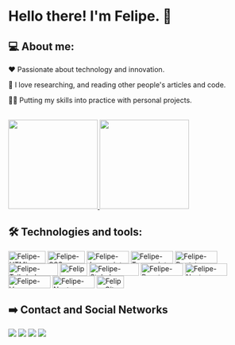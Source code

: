 # Hello there! I'm Felipe. :wave:	

## 💻 About me:

❤️	Passionate about technology and innovation.

📖  I love researching, and reading other people's articles and code.

👨‍💻  Putting my skills into practice with personal projects.


</br>
<section>
  <a href="https://github.com/FelipeFama">
   <img height="180em" src="https://github-readme-stats-sigma-five.vercel.app/api?username=FelipeFama&&show_icons=true&theme=radical&include_all_commits=true"/>

  <img height="180em" src="https://github-readme-stats.vercel.app/api/top-langs/?username=FelipeFama&layout=compact&langs_count=8&theme=radical"/>
  </a>
</section>  
  
 ## 🛠️ Technologies and tools:

  <section>
  <img align="center" height="25" width="75" alt="Felipe-HTML" src="https://img.shields.io/badge/HTML5-E34F26?style=for-the-badge&logo=html5&logoColor=white" />
  
  <img align="center" height="25" width="75" alt="Felipe-CSS" src="https://img.shields.io/badge/CSS3-1572B6?style=for-the-badge&logo=css3&logoColor=white" />
  
  <img align="center" height="25" width="85" alt="Felipe-Javascript" src="https://img.shields.io/badge/JavaScript-323330?style=for-the-badge&logo=javascript&logoColor=F7DF1E" />
  
  <img align="center" height="25" width="85" alt="Felipe-Typescript" src="https://img.shields.io/badge/TypeScript-007ACC?style=for-the-badge&logo=typescript&logoColor=white" />
  
  <img align="center" height="25" width="85" alt="Felipe-Bootstrap" src="https://img.shields.io/badge/Bootstrap-563D7C?style=for-the-badge&logo=bootstrap&logoColor=white" />
  
  <img align="center" height="25" width="100" alt="Felipe-Tailwindcss" src="https://img.shields.io/badge/Tailwind_CSS-38B2AC?style=for-the-badge&logo=tailwind-css&logoColor=white" />
  
  <img align="center" height="25" width="55" alt="Felipe-SASS" src="https://img.shields.io/badge/Sass-CC6699?style=for-the-badge&logo=sass&logoColor=white">
  
  <img align="center" height="25" width="100" alt="Felipe-Styled-Components" src="https://img.shields.io/badge/styled--components-DB7093?style=for-the-badge&logo=styled-components&logoColor=white">
  
  <img align="center" height="25" width="85" alt="Felipe-React" src="https://img.shields.io/badge/React-20232A?style=for-the-badge&logo=react&logoColor=61DAFB">

  <img align="center" height="25" width="85" alt="Felipe-Next" src="https://img.shields.io/badge/Next-black?style=for-the-badge&logo=next.js&logoColor=white">

  <img align="center" height="25" width="85" alt="Felipe-Vue" src="https://img.shields.io/badge/vuejs-%2335495e.svg?style=for-the-badge&logo=vuedotjs&logoColor=%234FC08D">

  <img align="center" height="25" width="85" alt="Felipe-Nuxt" src="https://img.shields.io/badge/Nuxt-002E3B?style=for-the-badge&logo=nuxtdotjs&logoColor=#00DC82">
  
  <img align="center" height="25" width="55" alt="Felipe-Git" src="https://img.shields.io/badge/Git-E34F26?style=for-the-badge&logo=git&logoColor=white">
 </section>
  
  ## :arrow_right: Contact and Social Networks 
  <section> 
  <a href="https://www.instagram.com/lipeh.fama.dev/" target="_blank"><img src="https://img.shields.io/badge/-Instagram-%23E4405F?style=for-the-badge&logo=instagram&logoColor=white" target="_blank"></a> 
  <a href="https://www.linkedin.com/in/felipe-fama-595ab7195/" target="_blank"><img src="https://img.shields.io/badge/-LinkedIn-%230077B5?style=for-the-badge&logo=linkedin&logoColor=white" target="_blank"></a>
  <a href="https://discord.com/users/722976706347925515" target="_blank"><img src="https://img.shields.io/badge/Discord-7289DA?style=for-the-badge&logo=discord&logoColor=white" target="_blank"></a> 
  <a href="https://codepen.io/felipefama" target="_blank"><img src="https://img.shields.io/badge/CodePen-000000?style=for-the-badge&logo=CodePen&logoColor=white" target="_blank"></a> 
</section>



